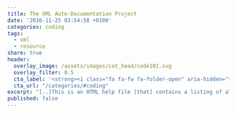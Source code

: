 ```yaml
---
title: The XML Auto-Documentation Project
date: '2016-11-25 03:54:58 +0100'
categories: coding
tags:
  - xml
  - resource
share: true
header:
  overlay_image: /assets/images/cat_head/code101.svg
  overlay_filter: 0.5
  cta_label: '<strong><i class="fa fa-fw fa-folder-open" aria-hidden="true"></i> CODING 101 <i class="fa fa-fw fa-folder-open" aria-hidden="true"></i></strong>'
  cta_url: "/categories/#coding"  
excerpt: "[..]This is an HTML help file [that] contains a listing of all Core uses of RimWorld's XML code.  It's great for learning and see what tags are parents or children of what."
published: false
---
```


